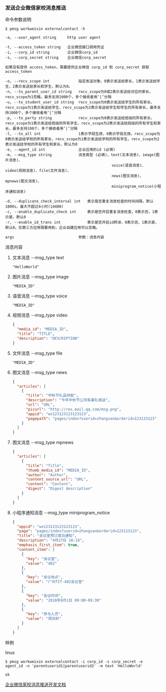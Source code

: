 ### 发送企业微信家校消息推送

命令参数说明

```text
$ pmsg workweixin externalcontact -h

-a, --user_agent string     http user agent

-t, --access_token string   企业微信接口调用凭证
-i, --corp_id string        企业微信corp_id
-s, --corp_secret string    企业微信corp_secret

如果没有提供 access_token，需要提供企业微信 corp_id 和 corp_secret 获取 access_token

-o, --recv_scope int             指定发送对象，0表示发送给家长，1表示发送给学生，2表示发送给家长和学生，默认为0。
-n, --to_parent_user_id string   recv_scope为0或2表示发送给对应的家长，recv_scope为1忽略，最多支持1000个，多个接收者用‘|’分隔
-u, --to_student_user_id string  recv_scope为0表示发送给学生的所有家长，recv_scope为1表示发送给学生，recv_scope为2表示发送给学生和学生的所有家长，最多支持1000个，多个接收者用‘|’分隔
-p, --to_party string            recv_scope为0表示发送给班级的所有家长，recv_scope为1表示发送给班级的所有学生，recv_scope为2表示发送给班级的所有学生和家长，最多支持100个，多个接收者用‘|’分隔
-l, --to_all int                 1表示字段生效，0表示字段无效。recv_scope为0表示发送给学校的所有家长，recv_scope为1表示发送给学校的所有学生，recv_scope为2表示发送给学校的所有学生和家长，默认为0
-e, --agent_id int               企业应用的id (必填)
-m, --msg_type string            消息类型 (必填)，text(文本消息)、image(图片消息)、
                                                voice(语音消息)、video(视频消息)、file(文件消息)、
                                                news(图文消息)、mpnews(图文消息)、
                                                miniprogram_notice(小程序通知消息)

-d, --duplicate_check_interval int   表示是否重复消息检查的时间间隔，默认1800s，最大不超过4小时(14400)
-c, --enable_duplicate_check int     表示是否开启重复消息检查，0表示否，1表示是，默认0
-r, --enable_id_trans int            表示是否开启id转译，0表示否，1表示是，默认0。仅第三方应用需要用到，企业自建应用可以忽略。

args                             参数：消息内容
```

消息内容

1. 文本消息 --msg_type text
    ```text
    "HelloWorld"
    ```

1. 图片消息 --msg_type image
    ```text
    "MEDIA_ID"
    ```

1. 语音消息 --msg_type voice
    ```text
    "MEDIA_ID"
    ```

1. 视频消息 --msg_type video
    ```json
    {
      "media_id": "MEDIA_ID",
      "title": "TITLE",
      "description": "DESCRIPTION"
    }
    ```

1. 文件消息 --msg_type file
    ```text
    "MEDIA_ID"
    ```

1. 图文消息 --msg_type news
   ```json
   {
     "articles": [
       {
         "title": "中秋节礼品领取",
         "description": "今年中秋节公司有豪礼相送",
         "url": "URL",
         "picurl": "http://res.mail.qq.com/msg.png",
         "appid": "wx123123123123123",
         "pagepath": "pages/index?userid=zhangsan&orderid=123123123"
       }
     ]
   }
   ```

1. 图文消息 --msg_type mpnews
   ```json
   {
     "articles": [
       {
         "title": "Title",
         "thumb_media_id": "MEDIA_ID",
         "author": "Author",
         "content_source_url": "URL",
         "content": "Content",
         "digest": "Digest description"
       }
     ]
   }
   ```

1. 小程序通知消息 --msg_type miniprogram_notice
   ```json
   {
     "appid": "wx123123123123123",
     "page": "pages/index?userid=zhangsan&orderid=123123123",
     "title": "会议室预订成功通知",
     "description": "4月27日 16:16",
     "emphasis_first_item": true,
     "content_item": [
       {
         "key": "会议室",
         "value": "402"
       },
       {
         "key": "会议地点",
         "value": "广州TIT-402会议室"
       },
       {
         "key": "会议时间",
         "value": "2018年8月1日 09:00-09:30"
       },
       {
         "key": "参与人员",
         "value": "周剑轩"
       }
     ]
   }
   ```

样例

linux

```shell
$ pmsg workweixin externalcontact -i corp_id -s corp_secret -e agent_id -n 'parentuserid1|parentuserid2' -m text 'HelloWorld'

ok
```

[企业微信家校消息推送开发文档](https://developer.work.weixin.qq.com/document/path/91609)